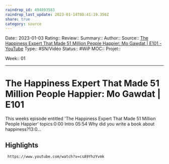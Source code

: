 ```yaml
---
raindrop_id: 494893583
raindrop_last_update: 2023-01-14T08:41:19.356Z
share: true
category: source
---
```


Date:: 2023-01-03
Rating::
Review:: 
Summary:: 
Author::
Source:: [The Happiness Expert That Made 51 Million People Happier: Mo Gawdat | E101 - YouTube](https://www.youtube.com/watch?v=csA9YhzYvmk)
Type:: #SN/Vidéo 
Status:: #WiP
MOC::
Projet:: 

Week:: 01

***
# The Happiness Expert That Made 51 Million People Happier: Mo Gawdat | E101

This weeks episode entitled  'The Happiness Expert That Made 51 Million People Happier' topics:0:00 Intro 05:54 Why did you write a book about happiness?13:0...

## Highlights


```timestamp-url 
 https://www.youtube.com/watch?v=csA9YhzYvmk
 ```

